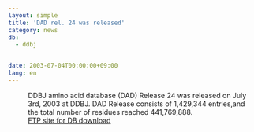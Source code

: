 ```yaml
---
layout: simple
title: 'DAD rel. 24 was released'
category: news
db:
  - ddbj


date: 2003-07-04T00:00:00+09:00
lang: en
---
```


<dd>DDBJ amino acid database (DAD) Release 24 was released on July 3rd, 2003 at DDBJ. DAD Release consists of 1,429,344 entries,and the total number of residues reached 441,769,888.<br>
<dd><a href="/services/index-e.html ">FTP site for DB download</a></dd>
</dd>
